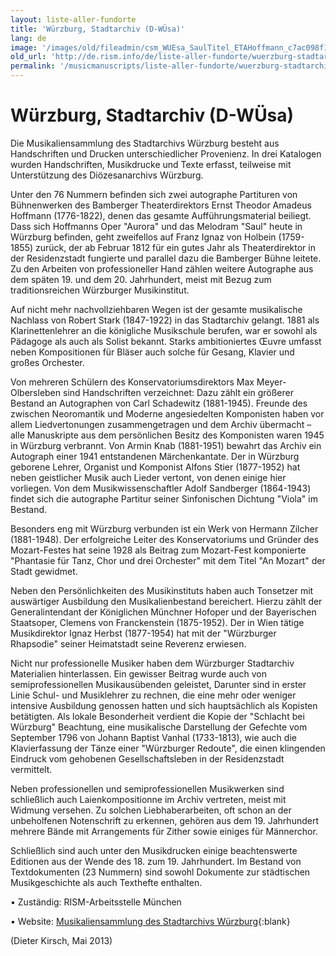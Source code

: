 ```yaml
---
layout: liste-aller-fundorte
title: 'Würzburg, Stadtarchiv (D-WÜsa)'
lang: de
image: '/images/old/fileadmin/csm_WUEsa_SaulTitel_ETAHoffmann_c7ac098f18.jpg'
old_url: 'http://de.rism.info/de/liste-aller-fundorte/wuerzburg-stadtarchiv-wuesa.html'
permalink: '/musicmanuscripts/liste-aller-fundorte/wuerzburg-stadtarchiv-wuesa.html'
---
```



# Würzburg, Stadtarchiv (D-WÜsa)

Die Musikaliensammlung des Stadtarchivs Würzburg besteht aus Handschriften und Drucken unterschiedlicher Provenienz. In drei Katalogen wurden Handschriften, Musikdrucke und Texte erfasst, teilweise mit Unterstützung des Diözesanarchivs Würzburg.

Unter den 76 Nummern befinden sich zwei autographe Partituren von Bühnenwerken des Bamberger Theaterdirektors Ernst Theodor Amadeus Hoffmann (1776-1822), denen das gesamte Aufführungsmaterial beiliegt. Dass sich Hoffmanns Oper "Aurora" und das Melodram "Saul" heute in Würzburg befinden, geht zweifellos auf Franz Ignaz von Holbein (1759-1855) zurück, der ab Februar 1812 für ein gutes Jahr als Theaterdirektor in der Residenzstadt fungierte und parallel dazu die Bamberger Bühne leitete. Zu den Arbeiten von professioneller Hand zählen weitere Autographe aus dem späten 19. und dem 20. Jahrhundert, meist mit Bezug zum traditionsreichen Würzburger Musikinstitut. 

Auf nicht mehr nachvollziehbaren Wegen ist der gesamte musikalische Nachlass von Robert Stark (1847-1922) in das Stadtarchiv gelangt. 1881 als Klarinettenlehrer an die königliche Musikschule berufen, war er sowohl als Pädagoge als auch als Solist bekannt. Starks ambitioniertes Œuvre umfasst neben Kompositionen für Bläser auch solche für Gesang, Klavier und großes Orchester.

Von mehreren Schülern des Konservatoriumsdirektors Max Meyer-Olbersleben sind Handschriften verzeichnet: Dazu zählt ein größerer Bestand an Autographen von Carl Schadewitz (1881-1945). Freunde des zwischen Neoromantik und Moderne angesiedelten Komponisten haben vor allem Liedvertonungen zusammengetragen und dem Archiv übermacht – alle Manuskripte aus dem persönlichen Besitz des Komponisten waren 1945 in Würzburg verbrannt. Von Armin Knab (1881-1951) bewahrt das Archiv ein Autograph einer 1941 entstandenen Märchenkantate. Der in Würzburg geborene Lehrer, Organist und Komponist Alfons Stier (1877-1952) hat neben geistlicher Musik auch Lieder vertont, von denen einige hier vorliegen. Von dem Musikwissenschaftler Adolf Sandberger (1864-1943) findet sich die autographe Partitur seiner Sinfonischen Dichtung "Viola" im Bestand.

Besonders eng mit Würzburg verbunden ist ein Werk von Hermann Zilcher (1881-1948). Der erfolgreiche Leiter des Konservatoriums und Gründer des Mozart-Festes hat seine 1928 als Beitrag zum Mozart-Fest komponierte "Phantasie für Tanz, Chor und drei Orchester" mit dem Titel "An Mozart" der Stadt gewidmet.

Neben den Persönlichkeiten des Musikinstituts haben auch Tonsetzer mit auswärtiger Ausbildung den Musikalienbestand bereichert. Hierzu zählt der Generalintendant der Königlichen Münchner Hofoper und der Bayerischen Staatsoper, Clemens von Franckenstein (1875-1952). Der in Wien tätige Musikdirektor Ignaz Herbst (1877-1954) hat mit der "Würzburger Rhapsodie" seiner Heimatstadt seine Reverenz erwiesen. 

Nicht nur professionelle Musiker haben dem Würzburger Stadtarchiv Materialien hinterlassen. Ein gewisser Beitrag wurde auch von semiprofessionellen Musikausübenden geleistet, Darunter sind in erster Linie Schul- und Musiklehrer zu rechnen, die eine mehr oder weniger intensive Ausbildung genossen hatten und sich hauptsächlich als Kopisten betätigten. 
Als lokale Besonderheit verdient die Kopie der "Schlacht bei Würzburg" Beachtung, eine musikalische Darstellung der Gefechte vom September 1796 von Johann Baptist Vanhal (1733-1813), wie auch die Klavierfassung der Tänze einer "Würzburger Redoute", die einen klingenden Eindruck vom gehobenen Gesellschaftsleben in der Residenzstadt vermittelt.

Neben professionellen und semiprofessionellen Musikwerken sind schließlich auch Laienkompositionne im Archiv vertreten, meist mit Widmung versehen. Zu solchen Liebhaberarbeiten, oft schon an der unbeholfenen Notenschrift zu erkennen, gehören aus dem 19. Jahrhundert mehrere Bände mit Arrangements für Zither sowie einiges für Männerchor.

Schließlich sind auch unter den Musikdrucken einige beachtenswerte Editionen aus der Wende des 18. zum 19. Jahrhundert. Im Bestand von Textdokumenten (23 Nummern) sind sowohl Dokumente zur städtischen Musikgeschichte als auch Texthefte enthalten. 

• Zuständig: RISM-Arbeitsstelle München

• Website: [Musikaliensammlung des Stadtarchivs Würzburg](https://www.wuerzburg.de/themen/kultur-bildung-kulturangebot/stadtarchiv/bestaendeundbenutzung/402989.Musikaliensammlung-des-Stadtarchivs.html "Opens external link in new window"){:blank}


(Dieter Kirsch, Mai 2013)



